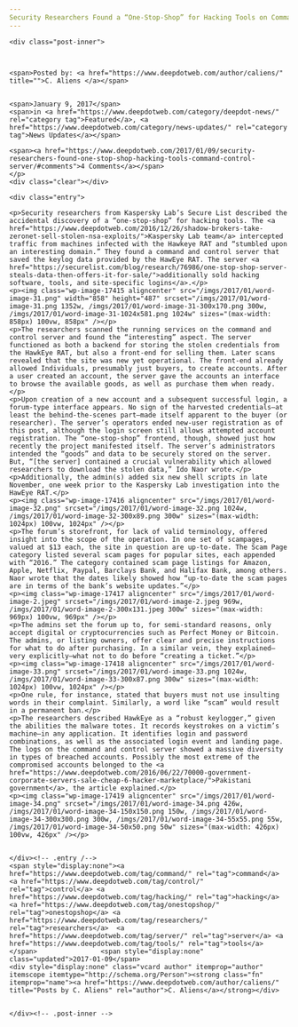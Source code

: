 ```yaml
---
Security Researchers Found a “One-Stop-Shop” for Hacking Tools on Command and Control Server
---
```

<article class="post-listing post-17409 post type-post status-publish format-standard has-post-thumbnail hentry  tag-command tag-control tag-hacking tag-onestopshop tag-researchers tag-security tag-server tag-tools">
    
    <div class="post-inner">
    
    
        
    <span>Posted by: <a href="https://www.deepdotweb.com/author/caliens/" title="">C. Aliens </a></span>
    
    
    <span>January 9, 2017</span>
    <span>in <a href="https://www.deepdotweb.com/category/deepdot-news/" rel="category tag">Featured</a>, <a href="https://www.deepdotweb.com/category/news-updates/" rel="category tag">News Updates</a></span>
    
    <span><a href="https://www.deepdotweb.com/2017/01/09/security-researchers-found-one-stop-shop-hacking-tools-command-control-server/#comments">4 Comments</a></span>
    </p>
    <div class="clear"></div>
    
    <div class="entry">
    
    <p>Security researchers from Kaspersky Lab’s Secure List described the accidental discovery of a “one-stop-shop” for hacking tools. The <a href="https://www.deepdotweb.com/2016/12/26/shadow-brokers-take-zeronet-sell-stolen-nsa-exploits/">Kaspersky Lab team</a> intercepted traffic from machines infected with the Hawkeye RAT and “stumbled upon an interesting domain.” They found a command and control server that saved the keylog data provided by the HawEye RAT. The server <a href="https://securelist.com/blog/research/76986/one-stop-shop-server-steals-data-then-offers-it-for-sale/">additionally sold hacking software, tools, and site-specific logins</a>.</p>
    <p><img class="wp-image-17415 aligncenter" src="/imgs/2017/01/word-image-31.png" width="858" height="487" srcset="/imgs/2017/01/word-image-31.png 1352w, /imgs/2017/01/word-image-31-300x170.png 300w, /imgs/2017/01/word-image-31-1024x581.png 1024w" sizes="(max-width: 858px) 100vw, 858px" /></p>
    <p>The researchers scanned the running services on the command and control server and found the “interesting” aspect. The server functioned as both a backend for storing the stolen credentials from the HawkEye RAT, but also a front-end for selling them. Later scans revealed that the site was new yet operational. The front-end already allowed Individuals, presumably just buyers, to create accounts. After a user created an account, the server gave the accounts an interface to browse the available goods, as well as purchase them when ready.</p>
    <p>Upon creation of a new account and a subsequent successful login, a forum-type interface appears. No sign of the harvested credentials—at least the behind-the-scenes part—made itself apparent to the buyer (or researcher). The server’s operators ended new-user registration as of this post, although the login screen still allows attempted account registration. The “one-stop-shop” frontend, though, showed just how recently the project manifested itself. The server’s administrators intended the “goods” and data to be securely stored on the server. But, “[the server] contained a crucial vulnerability which allowed researchers to download the stolen data,” Ido Naor wrote.</p>
    <p>Additionally, the admin(s) added six new shell scripts in late November, one week prior to the Kaspersky Lab investigation into the HawEye RAT.</p>
    <p><img class="wp-image-17416 aligncenter" src="/imgs/2017/01/word-image-32.png" srcset="/imgs/2017/01/word-image-32.png 1024w, /imgs/2017/01/word-image-32-300x89.png 300w" sizes="(max-width: 1024px) 100vw, 1024px" /></p>
    <p>The forum’s storefront, for lack of valid terminology, offered insight into the scope of the operation. In one set of scampages, valued at $13 each, the site in question are up-to-date. The Scam Page category listed several scam pages for popular sites, each appended with “2016.” The category contained scam page listings for Amazon, Apple, Netflix, Paypal, Barclays Bank, and Halifax Bank, among others. Naor wrote that the dates likely showed how “up-to-date the scam pages are in terms of the bank’s website updates.”</p>
    <p><img class="wp-image-17417 aligncenter" src="/imgs/2017/01/word-image-2.jpeg" srcset="/imgs/2017/01/word-image-2.jpeg 969w, /imgs/2017/01/word-image-2-300x131.jpeg 300w" sizes="(max-width: 969px) 100vw, 969px" /></p>
    <p>The admins set the forum up to, for semi-standard reasons, only accept digital or cryptocurrencies such as Perfect Money or Bitcoin. The admins, or listing owners, offer clear and precise instructions for what to do after purchasing. In a similar vein, they explained—very explicitly—what not to do before “creating a ticket.”</p>
    <p><img class="wp-image-17418 aligncenter" src="/imgs/2017/01/word-image-33.png" srcset="/imgs/2017/01/word-image-33.png 1024w, /imgs/2017/01/word-image-33-300x87.png 300w" sizes="(max-width: 1024px) 100vw, 1024px" /></p>
    <p>One rule, for instance, stated that buyers must not use insulting words in their complaint. Similarly, a word like “scam” would result in a permanent ban.</p>
    <p>The researchers described HawkEye as a “robust keylogger,” given the abilities the malware totes. It records keystrokes on a victim’s machine—in any application. It identifies login and password combinations, as well as the associated login event and landing page. The logs on the command and control server showed a massive diversity in types of breached accounts. Possibly the most extreme of the compromised accounts belonged to the <a href="https://www.deepdotweb.com/2016/06/22/70000-government-corporate-servers-sale-cheap-6-hacker-marketplace/">Pakistani government</a>, the article explained.</p>
    <p><img class="wp-image-17419 aligncenter" src="/imgs/2017/01/word-image-34.png" srcset="/imgs/2017/01/word-image-34.png 426w, /imgs/2017/01/word-image-34-150x150.png 150w, /imgs/2017/01/word-image-34-300x300.png 300w, /imgs/2017/01/word-image-34-55x55.png 55w, /imgs/2017/01/word-image-34-50x50.png 50w" sizes="(max-width: 426px) 100vw, 426px" /></p>
    
    
    </div><!-- .entry /-->
    <span style="display:none"><a href="https://www.deepdotweb.com/tag/command/" rel="tag">command</a> <a href="https://www.deepdotweb.com/tag/control/" rel="tag">control</a> <a href="https://www.deepdotweb.com/tag/hacking/" rel="tag">hacking</a> <a href="https://www.deepdotweb.com/tag/onestopshop/" rel="tag">onestopshop</a> <a href="https://www.deepdotweb.com/tag/researchers/" rel="tag">researchers</a>  <a href="https://www.deepdotweb.com/tag/server/" rel="tag">server</a> <a href="https://www.deepdotweb.com/tag/tools/" rel="tag">tools</a></span>				<span style="display:none" class="updated">2017-01-09</span>
    <div style="display:none" class="vcard author" itemprop="author" itemscope itemtype="http://schema.org/Person"><strong class="fn" itemprop="name"><a href="https://www.deepdotweb.com/author/caliens/" title="Posts by C. Aliens" rel="author">C. Aliens</a></strong></div>
    
    
    </div><!-- .post-inner -->
</article><!-- .post-listing -->

